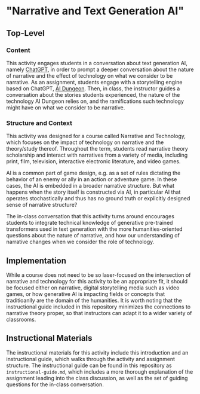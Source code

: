 # "Narrative and Text Generation AI"
## Top-Level
### Content
This activity engages students in a conversation about text generation AI, namely [ChatGPT](https://openai.com/blog/chatgpt), in order to prompt a deeper conversation about the nature of narrative and the effect of technology on what we consider to be narrative. As an assignment, students engage with a storytelling engine based on ChatGPT, [AI Dungeon](https://beta.aidungeon.com/). Then, in class, the instructor guides a conversation about the stories students experienced, the nature of the technology AI Dungeon relies on, and the ramifications such technology might have on what we consider to be narrative.

### Structure and Context
This activity was designed for a course called Narrative and Technology, which focuses on the impact of technology on narrative and the theory/study thereof. Throughout the term, students read narrative theory scholarship and interact with narratives from a variety of media, including print, film, television, interactive electronic literature, and video games.

AI is a common part of game design, e.g. as a set of rules dictating the behavior of an enemy or ally in an action or adventure game. In these cases, the AI is embedded in a broader narrative structure. But what happens when the story itself is constructed via AI, in particular AI that operates stochastically and thus has no ground truth or explicitly designed sense of narrative structure?

The in-class conversation that this activity turns around encourages students to integrate technical knowledge of generative pre-trained transformers used in text generation with the more humanities-oriented questions about the nature of narrative, and how our understanding of narrative changes when we consider the role of technology.

## Implementation
While a course does not need to be so laser-focused on the intersection of narrative and technology for this activity to be an appropriate fit, it should be focused either on narrative, digital storytelling media such as video games, or how generative AI is impacting fields or concepts that traditioanlly are the domain of the humanities. It is worth noting that the instructional guide included in this repository minimizes the connections to narrative theory proper, so that instructors can adapt it to a wider variety of classrooms.

## Instructional Materials
The instructional materials for this activity include this introduction and an instructional guide, which walks through the activity and assignment structure. The instructional guide can be found in this repository as `instructional-guide.md`, which includes a more thorough explanation of the assignment leading into the class discussion, as well as the set of guiding questions for the in-class conversation.